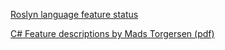 ﻿

[Roslyn language feature status](https://roslyn.codeplex.com/wikipage?title=Language%20Feature%20Status)

[C# Feature descriptions by Mads Torgersen (pdf)](https://www.codeplex.com/Download?ProjectName=roslyn&DownloadId=930852)